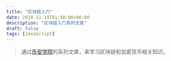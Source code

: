 ```yaml
---
title: "区块链入门"
date: 2020-11-19T01:50:00+08:00
description: "区块链入门系列文章"
draft: false
tags: [JavaScript]
---
```


>通过[币安学院](https://academy.binance.com/zh/start-here)的系列文章，来学习区块链和加密货币相关知识。

